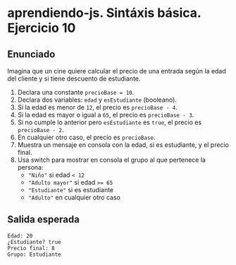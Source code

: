 # aprendiendo-js. Sintáxis básica. Ejercicio 10
## Enunciado
Imagina que un cine quiere calcular el precio de una entrada según la edad del cliente y si tiene descuento de estudiante.

1. Declara una constante `precioBase = 10`.
2. Declara dos variables: `edad` y `esEstudiante` (booleano).
3. Si la edad es menor de `12`, el precio es `precioBase - 4`.
4. Si la edad es mayor o igual a `65`, el precio es `precioBase - 3`.
5. Si no cumple lo anterior pero `esEstudiante` es `true`, el precio es `precioBase - 2`.
6. En cualquier otro caso, el precio es `precioBase`.
7. Muestra un mensaje en consola con la edad, si es estudiante, y el precio final.
8. Usa switch para mostrar en consola el grupo al que pertenece la persona:
   - `"Niño"` si edad `< 12`
   - `"Adulto mayor"` si edad `>= 65`
   - `"Estudiante"` si es estudiante
   - `"Adulto"` en cualquier otro caso

## Salida esperada
```shell
Edad: 20
¿Estudiante? true
Precio final: 8
Grupo: Estudiante
```
